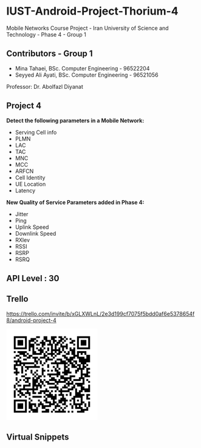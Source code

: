# IUST-Android-Project-Thorium-4
Mobile Networks Course Project - Iran University of Science and Technology - Phase 4 - Group 1

## Contributors - Group 1
* Mina Tahaei, BSc. Computer Engineering - 96522204
* Seyyed Ali Ayati, BSc. Computer Engineering - 96521056

Professor: Dr. Abolfazl Diyanat


## Project 4
**Detect the following parameters in a Mobile Network:**
* Serving Cell info
* PLMN
* LAC
* TAC
* MNC
* MCC
* ARFCN
* Cell Identity
* UE Location
* Latency

**New Quality of Service Parameters added in Phase 4:**
* Jitter
* Ping
* Uplink Speed
* Downlink Speed
* RXlev
* RSSI
* RSRP
* RSRQ


## API Level : 30

## Trello
https://trello.com/invite/b/xGLXWLnL/2e3d199cf7075f5bdd0af6e5378654f8/android-project-4

<p>
    <img src="trello.png" width="240" height="240" />
</p>

## Virtual Snippets
